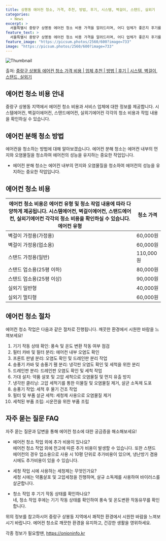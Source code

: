 ```yaml
---
title: 상봉동 에어컨 청소, 가격, 추천, 방법, 후기, 시스템, 벽걸이, 스탠드, 실외기
categories:
  - News
excerpt: >
  서울특별시 중랑구 상봉동 에어컨 청소 비용 가격을 알려드리며, 어디 업체가 좋은지 후기를 통해 알아보겠습니다. 현재 글에서는 시스템, 벽걸이, 스탠드, 실외기 각각에 대해 청소 비용이 나와 있으니 참고하시면 되겠습니다. 에어컨 분해 청소 방법 보기 👈 클릭셀프 에어컨 청소 방법 보기👈 클릭중랑구 상봉동 에어컨 청소 비용시스템에어컨 방식클리닝방식금액1way 방식에어컨 완전분해80,000원1way 방식에어컨 필터세척35,000원2way 방식에어컨 완전분해90,000원2way 방식에어컨 필터세척35,000원4way 방식에어컨 완전분해120,000원4way 방식에어컨 필터세척35,000원원형방식에어컨 완전분해140,000원원형방식에어컨 필터세척35,000원에어컨 청소 견적 샘플 보기 👈 클릭에어컨 냄새의 원인에..
feature_text: >
  서울특별시 중랑구 상봉동 에어컨 청소 비용 가격을 알려드리며, 어디 업체가 좋은지 후기를 통해 알아보겠습니다. 현재 글에서는 시스템, 벽걸이, 스탠드, 실외기 각각에 대해 청소 비용이 나와 있으니 참고하시면 되겠습니다. 에어컨 분해 청소 방법 보기 👈 클릭셀프 에어컨 청소 방법 보기👈 클릭중랑구 상봉동 에어컨 청소 비용시스템에어컨 방식클리닝방식금액1way 방식에어컨 완전분해80,000원1way 방식에어컨 필터세척35,000원2way 방식에어컨 완전분해90,000원2way 방식에어컨 필터세척35,000원4way 방식에어컨 완전분해120,000원4way 방식에어컨 필터세척35,000원원형방식에어컨 완전분해140,000원원형방식에어컨 필터세척35,000원에어컨 청소 견적 샘플 보기 👈 클릭에어컨 냄새의 원인에..
feature_image: "https://picsum.photos/2560/600?image=733"
image: "https://picsum.photos/2560/600?image=733"
---
```


![Thumbnail](https://img1.daumcdn.net/thumb/R800x0/?scode=mtistory2&fname=https%3A%2F%2Fblog.kakaocdn.net%2Fdn%2FlHcOA%2FbtsHv7RkaBg%2F2ZyS7k1rUZMKPwUyKl9Jok%2Fimg.webp)

<p>출처: <a href="https://onioninfo.kr/entry/%EC%A4%91%EB%9E%91%EA%B5%AC-%EC%83%81%EB%B4%89%EB%8F%99-%EC%97%90%EC%96%B4%EC%BB%A8-%EC%B2%AD%EC%86%8C-%EA%B0%80%EA%B2%A9-%EB%B9%84%EC%9A%A9-%EC%97%85%EC%B2%B4-%EC%B6%94%EC%B2%9C-%EB%B0%A9%EB%B2%95-%ED%9B%84%EA%B8%B0-%EC%8B%9C%EC%8A%A4%ED%85%9C-%EB%B2%BD%EA%B1%B8%EC%9D%B4-%EC%8A%A4%ED%83%A0%EB%93%9C-%EC%8B%A4%EC%99%B8%EA%B8%B0" rel="dofollow">중랑구 상봉동 에어컨 청소 가격 비용 | 업체 추천 | 방법 | 후기 | 시스템, 벽걸이, 스탠드, 실외기</a> </p>

## 에어컨 청소 비용 안내



중랑구 상봉동 지역에서 에어컨 청소 비용과 서비스 업체에 대한 정보를 제공합니다. 시스템에어컨, 벽걸이에어컨, 스탠드에어컨, 실외기에어컨
각각의 청소 비용과 작업 내용을 확인하실 수 있습니다.



## 에어컨 분해 청소 방법

에어컨을 청소하는 방법에 대해 알아보겠습니다. 에어컨 분해 청소는 에어컨 내부의 먼지와 오염물질을 청소하여 에어컨의 성능을 유지하는 중요한
작업입니다.

  * 에어컨 분해 청소는 에어컨 내부의 먼지와 오염물질을 청소하여 에어컨의 성능을 유지하는 중요한 작업입니다.



## 에어컨 청소 비용

에어컨 청소 비용은 에어컨 유형 및 청소 작업 내용에 따라 다양하게 제공됩니다. 시스템에어컨, 벽걸이에어컨, 스탠드에어컨, 실외기에어컨 각각의 청소 비용을 확인하실 수 있습니다.  **에어컨 유형** | **청소 가격**  
---|---  
벽걸이 가정용(가정용) | 60,000원  
벽걸이 가정용(업소용) | 60,000원  
스탠드 가정용(일반) | 110,000원  
스탠드 업소용(25평 이하) | 80,000원  
스탠드 업소용(25평 이상) | 90,000원  
실외기 일반형 | 40,000원  
실외기 멀티형 | 60,000원  
  


## 에어컨 청소 절차

에어컨 청소 작업은 다음과 같은 절차로 진행됩니다. 깨끗한 환경에서 시원한 바람을 느껴보세요!

  1. 기기 작동 상태 확인: 풍속 및 온도 변환 작동 여부 점검
  2. 필터 카바 및 필터 분리: 에어컨 내부 오염도 확인
  3. 프론트 판넬 분리: 오염도 확인 및 드레인판 분리 작업
  4. 송풍기 카바 및 송풍기 휀 분리: 냉각핀 오염도 확인 및 세척을 위한 분리
  5. 드레인판 분리: 드레인판 오염도 확인 및 세척 작업
  6. 가대 설치: 약품 살포 및 고압 세척으로 오염물질 및 먼지 유출 방지
  7. 냉각핀 클리닝: 고압 세척기를 통한 이물질 및 오염물질 제거, 살균 소독제 도포
  8. 송풍기 작업: 세척 후 물기 건조 작업
  9. 필터 및 부품 살균 세척: 세청제 사용으로 오염물질 제거
  10. 세척된 부품 조립: 시운전을 위한 부품 조립



## 자주 묻는 질문 FAQ

자주 묻는 질문과 답변을 통해 에어컨 청소에 대한 궁금증을 해소해보세요!

  * 에어컨 청소 작업 외에 추가 비용이 있나요?   
에어컨 청소 작업 외에 천고에 따른 추가 비용이 발생할 수 있습니다. 또한 스탠드 에어컨의 경우 업소용으로 사용 시 10평 단위로 추가비용이
있으며, 냉난방기 겸용 시에도 추가비용이 있을 수 있습니다.

  * 세청 작업 시에 사용하는 세청제는 무엇인가요?   
세청 시에는 약품살포 및 고압세청을 진행하며, 살규 소독제를 사용하여 바이러스를 살균합니다.

  * 청소 작업 후 기기 작동 상태를 확인하나요?   
네, 청소 작업 후에는 기기 작동 상태를 확인하여 풍속 및 온도변환 작동유무를 확인합니다.



위의 정보를 참고하시어 중랑구 상봉동 지역에서 쾌적한 환경에서 시원한 바람을 느껴보시기 바랍니다. 에어컨 청소로 깨끗한 환경을 유지하고,
건강한 생활을 영위하세요.

 

각종 정보가 필요할땐, <a href="https://onioninfo.kr" rel="dofollow">https://onioninfo.kr</a>


